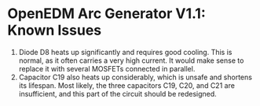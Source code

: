 # OpenEDM Arc Generator V1.1: Known Issues

1. Diode D8 heats up significantly and requires good cooling. This is normal, as it often carries a very high current. It would make sense to replace it with several MOSFETs connected in parallel.
1. Capacitor C19 also heats up considerably, which is unsafe and shortens its lifespan. Most likely, the three capacitors C19, C20, and C21 are insufficient, and this part of the circuit should be redesigned.

